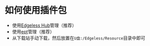 # 如何使用插件包
* 使用[Edgeless Hub](https://down.edgeless.top)管理（推荐）
* 使用[ept](../playground/ept.md)管理（推荐）
* 从下载站手动下载，然后放置在`U盘:/Edgeless/Resource`目录中即可